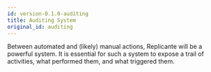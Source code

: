 ```yaml
---
id: version-0.1.0-auditing
title: Auditing System
original_id: auditing
---
```


Between automated and (likely) manual actions, Replicante will be a powerful system.
It is essential for such a system to expose a trail of activities, what performed them, and what triggered them.
